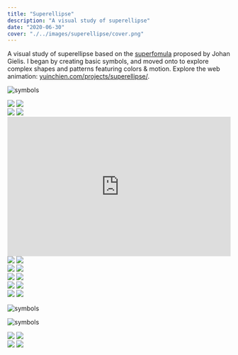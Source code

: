 ```yaml
---
title: "Superellipse"
description: "A visual study of superellipse"
date: "2020-06-30"
cover: "./../images/superellipse/cover.png"
---
```


<div class="text">
A visual study of superellipse based on the <a href="https://en.wikipedia.org/wiki/Superformula" target="_blank">superfomula</a> proposed by Johan Gielis. I began by creating basic symbols, and moved onto to explore complex shapes and patterns featuring colors & motion. Explore the web animation: <a href="https://yuinchien.com/projects/superellipse/" target="_blank">yuinchien.com/projects/superellipse/</a>.
</div>

![symbols](./../images/superellipse/symbols.png)

<div class="row">
  <img src="./../images/superellipse/041.png" />
  <img src="./../images/superellipse/042.png" />
</div>

<div class="row">
  <img src="./../images/superellipse/031.png" />
  <img src="./../images/superellipse/034.png" />
</div>

<div class="video"><div style="padding:62.5% 0 0 0;position:relative;"><iframe src="https://player.vimeo.com/video/435194099?autoplay=1&loop=1&title=0&byline=0&portrait=0" style="position:absolute;top:0;left:0;width:100%;height:100%;" frameborder="0" allow="autoplay; fullscreen" allowfullscreen></iframe></div><script src="https://player.vimeo.com/api/player.js"></script></div>

<div class="row">
  <img src="./../images/superellipse/010.png" />
  <img src="./../images/superellipse/012.png" />
</div>

<div class="row">
  <img src="./../images/superellipse/020.png" />
  <img src="./../images/superellipse/021.png" />
</div>

<div class="row">
  <img src="./../images/superellipse/001.png" />
  <img src="./../images/superellipse/002.png" />
</div>

<!-- <div class="video"><div style="padding:62.5% 0 0 0;position:relative;"><iframe src="https://player.vimeo.com/video/435189426?autoplay=1&loop=1&title=0&byline=0&portrait=0" style="position:absolute;top:0;left:0;width:100%;height:100%;" frameborder="0" allow="autoplay; fullscreen" allowfullscreen></iframe></div><script src="https://player.vimeo.com/api/player.js"></script></div> -->

<div class="row">
  <img src="./../images/superellipse/003.png" />
  <img src="./../images/superellipse/004.png" />
</div>

<div class="row">
  <img src="./../images/superellipse/005.png" />
  <img src="./../images/superellipse/006.png" />
</div>

![symbols](./../images/superellipse/pattern1.jpg)

![symbols](./../images/superellipse/pattern2.jpg)

<div class="row">
  <img src="./../images/superellipse/pattern0.png" />
  <img src="./../images/superellipse/pattern10.png" />
</div>

<div class="row">
  <img src="./../images/superellipse/pattern23.png" />
  <img src="./../images/superellipse/pattern25.png" />
</div>
